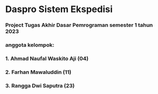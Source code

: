 # Daspro Sistem Ekspedisi
### Project Tugas Akhir Dasar Pemrograman semester 1 tahun 2023
### anggota kelompok:
### 1. Ahmad Naufal Waskito Aji (04)
### 2. Farhan Mawaluddin (11)
### 3. Rangga Dwi Saputra (23)
